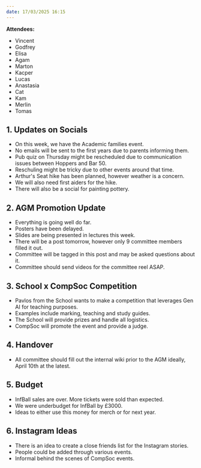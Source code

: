 ```yaml
---
date: 17/03/2025 16:15
---
```


**Attendees:**

- Vincent
- Godfrey
- Elisa
- Agam
- Marton
- Kacper
- Lucas
- Anastasia
- Cat
- Kam
- Merlin
- Tomas

## 1. **Updates on Socials**

- On this week, we have the Academic families event.
- No emails will be sent to the first years due to parents informing them.
- Pub quiz on Thursday might be rescheduled due to communication issues between Hoppers and Bar 50.
- Reschuling might be tricky due to other events around that time.
- Arthur's Seat hike has been planned, however weather is a concern.
- We will also need first aiders for the hike.
- There will also be a social for painting pottery.

## 2. **AGM Promotion Update**

- Everything is going well do far.
- Posters have been delayed.
- Slides are being presented in lectures this week.
- There will be a post tomorrow, however only 9 committee members filled it out.
- Committee will be tagged in this post and may be asked questions about it.
- Committee should send videos for the committee reel ASAP.

## 3. **School x CompSoc Competition**

- Pavlos from the School wants to make a competition that leverages Gen AI for teaching purposes.
- Examples include marking, teaching and study guides.
- The School will provide prizes and handle all logistics.
- CompSoc will promote the event and provide a judge.

## 4. **Handover**

- All committee should fill out the internal wiki prior to the AGM ideally, April 10th at the latest.

## 5. **Budget**

- InfBall sales are over. More tickets were sold than expected.
- We were underbudget for InfBall by £3000.
- Ideas to either use this money for merch or for next year.

## 6. **Instagram Ideas**

- There is an idea to create a close friends list for the Instagram stories.
- People could be added through various events.
- Informal behind the scenes of CompSoc events.
